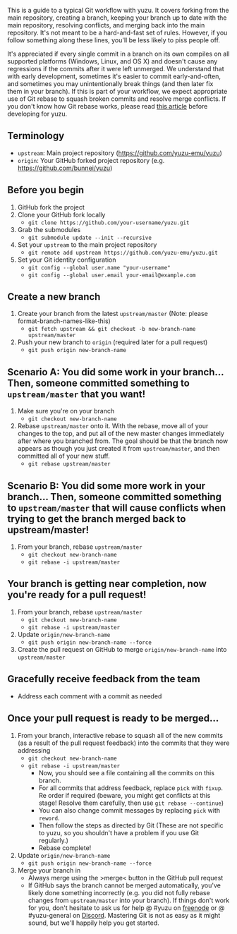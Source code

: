 This is a guide to a typical Git workflow with yuzu. It covers forking from the main repository, creating a branch, keeping your branch up to date with the main repository, resolving conflicts, and merging back into the main repository. It's not meant to be a hard-and-fast set of rules. However, if you follow something along these lines, you'll be less likely to piss people off.

It's appreciated if every single commit in a branch on its own compiles on all supported platforms (Windows, Linux, and OS X) and doesn't cause any regressions if the commits after it were left unmerged. We understand that with early development, sometimes it's easier to commit early-and-often, and sometimes you may unintentionally break things (and then later fix them in your branch). If this is part of your workflow, we expect appropriate use of Git rebase to squash broken commits and resolve merge conflicts. If you don't know how Git rebase works, please read [this article](http://git-scm.com/book/en/Git-Branching-Rebasing) before developing for yuzu.

## Terminology

* `upstream`: Main project repository (https://github.com/yuzu-emu/yuzu)
* `origin`: Your GitHub forked project repository (e.g. https://github.com/bunnei/yuzu)

## Before you begin

1. GitHub fork the project
2. Clone your GitHub fork locally
    * `git clone https://github.com/your-username/yuzu.git`
3. Grab the submodules
    * `git submodule update --init --recursive`
4. Set your `upstream` to the main project repository
    * `git remote add upstream https://github.com/yuzu-emu/yuzu.git`
5. Set your Git identity configuration
    * `git config --global user.name "your-username"`
    * `git config --global user.email your-email@example.com`

## Create a new branch

1. Create your branch from the latest `upstream/master` (Note: please format-branch-names-like-this)
    * `git fetch upstream && git checkout -b new-branch-name upstream/master`
2. Push your new branch to `origin` (required later for a pull request)
    * `git push origin new-branch-name`

## Scenario A: You did some work in your branch... Then, someone committed something to `upstream/master` that you want!

1. Make sure you're on your branch
    * `git checkout new-branch-name`
2. Rebase `upstream/master` onto it. With the rebase, move all of your changes to the top, and put all of the new master changes immediately after where you branched from. The goal should be that the branch now appears as though you just created it from `upstream/master`, and then committed all of your new stuff.
    * `git rebase upstream/master`

## Scenario B: You did some more work in your branch... Then, someone committed something to `upstream/master` that will cause conflicts when trying to get the branch merged back to upstream/master!

1. From your branch, rebase `upstream/master`
    * `git checkout new-branch-name`
    * `git rebase -i upstream/master`

## Your branch is getting near completion, now you're ready for a pull request!

1. From your branch, rebase `upstream/master`
    * `git checkout new-branch-name`
    * `git rebase -i upstream/master`
2. Update `origin/new-branch-name`
    * `git push origin new-branch-name --force`
3. Create the pull request on GitHub to merge `origin/new-branch-name` into `upstream/master`

## Gracefully receive feedback from the team

* Address each comment with a commit as needed

## Once your pull request is ready to be merged...

1. From your branch, interactive rebase to squash all of the new commits (as a result of the pull request feedback) into the commits that they were addressing
    * `git checkout new-branch-name`
    * `git rebase -i upstream/master`
        * Now, you should see a file containing all the commits on this branch.
        * For all commits that address feedback, replace `pick` with `fixup`. Re order if required (beware, you might get conflicts at this stage! Resolve them carefully, then use `git rebase --continue`)
        * You can also change commit messages by replacing `pick` with `reword`.
        * Then follow the steps as directed by Git (These are not specific to yuzu, so you shouldn't have a problem if you use Git regularly.)
        * Rebase complete!
2. Update `origin/new-branch-name`
    * `git push origin new-branch-name --force`
3. Merge your branch in
    * Always merge using the >merge< button in the GitHub pull request
    * If GitHub says the branch cannot be merged automatically, you've likely done something incorrectly (e.g. you did not fully rebase changes from `upstream/master` into your branch). If things don't work for you, don't hesitate to ask us for help @ #yuzu on [freenode](http://webchat.freenode.net/) or @ #yuzu-general on [Discord](https://discordapp.com/invite/u77vRWY). Mastering Git is not as easy as it might sound, but we'll happily help you get started.